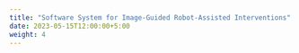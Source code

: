 ```yaml
---
title: "Software System for Image-Guided Robot-Assisted Interventions"
date: 2023-05-15T12:00:00+5:00
weight: 4
---
```







